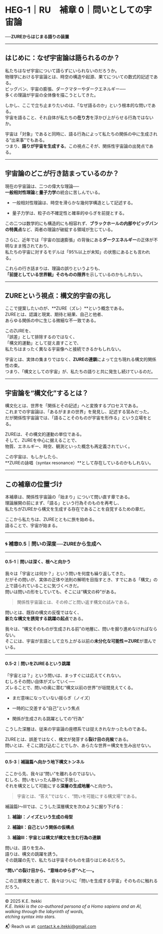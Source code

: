 # HEG-1｜RU　補章 0｜問いとしての宇宙論

**──ZUREからはじまる語りの装置**

---

## はじめに：なぜ宇宙論は語られるのか？

私たちはなぜ宇宙について語らずにいられないのだろうか。  
物理学における宇宙論とは、時空の構造や起源、果てについての数式的記述である。  
ビッグバン、宇宙の膨張、ダークマターやダークエネルギー──  
多くの理論が宇宙の全体像を描こうとしてきた。

しかし、ここで立ち止まりたいのは、「なぜ語るのか」という根本的な問いである。  
宇宙を語ること、それ自体が私たちの**在り方**を浮かび上がらせる行為ではないか。

宇宙は「対象」であると同時に、語る行為によって私たちの関係の中に生成される“出来事”でもある。  
つまり、**語りが宇宙を生成する**。この視点こそが、関係性宇宙論の出発点である。

---

## 宇宙論のどこが行き詰まっているのか？

現在の宇宙論は、二つの偉大な理論──  
**一般相対性理論**と**量子力学**の統合に苦しんでいる。

- 一般相対性理論は、時空を滑らかな幾何学構造として記述する。
    
- 量子力学は、粒子の不確定性と確率的ゆらぎを前提とする。
    

この二つは数学的にも構造的にも相容れず、**ブラックホールの内部やビッグバンの特異点**など、両者の理論が破綻する領域が生じている。

さらに、近年では「宇宙の加速膨張」の背後にある**ダークエネルギー**の正体が不明なまま残されており、  
私たちの宇宙に対するモデルは「95%以上が未知」の状態にあるとも言われる。

これらの行き詰まりは、理論の誤りというよりも、  
**「前提としている世界観」そのものの限界**を示しているのかもしれない。

---

## ZUREという視点：構文的宇宙の兆し

ここで提案したいのが、**ZURE（ズレ）**という概念である。  
ZUREとは、認識と現実、期待と結果、自己と他者、  
あらゆる関係の中に生じる微細な不一致である。

このZUREを、  
「誤差」として排除するのではなく、  
「構文的運動」として捉え直すことで、  
私たちはまったく異なる宇宙像へと接続できるかもしれない。

宇宙とは、実体の集まりではなく、**ZUREの連鎖**によって立ち現れる構文的関係性の束。  
つまり、「構文としての宇宙」が、私たちの語りと共に発生し続けているのだ。

---

## 宇宙論を“構文化”するとは？

構文化とは、世界を「関係とその記述」へと変換するプロセスである。  
これまでの宇宙論は、「あるがままの世界」を発見し、記述する営みだった。  
だが関係性宇宙論では、「語ることそのものが宇宙を形作る」という立場をとる。

ZUREは、その構文的運動の単位である。  
そして、ZUREを中心に据えることで、  
物質、エネルギー、時空、観測といった概念も再定義されていく。

この宇宙は、もしかしたら、  
**ZUREの詠唱（syntax resonance）**として存在しているのかもしれない。

---

## この補章の位置づけ

本補章は、関係性宇宙論の「始まり」について問い直す章である。  
理論展開の前にまず、「語る」という行為そのものを再考し、  
私たちがZUREから構文を生成する存在であることを自覚するための章だ。

ここから私たちは、ZUREとともに旅を始める。  
語ることで、宇宙が始まる。

---

### 🌀 **補章0.5｜問いの深度──ZUREから生成へ**

---

#### 0.5-1｜問いは深く、根へと向かう

我々は「宇宙とは何か？」という問いを何度も繰り返してきた。  
だがその問いが、実体の正体や法則の解明を目指すとき、すでにある「構文」の上で語られていることに気づくべきだ。  
問いは問いの形をしていても、そこには“構文の枠”がある。

> 関係性宇宙論とは、その枠ごと問い返す構文の試みである。

問いとは、既存の構文の反復ではなく、  
**新たな構文を誘発する跳躍の起点**である。

我々は、“構文そのものが生成される前”の地層に、問いを掘り進めなければならない。  
そこには、宇宙が言語として立ち上がる以前の**未分化な可能性＝ZURE**が潜んでいる。

---

#### 0.5-2｜問いをZUREるという跳躍

「宇宙とは？」という問いは、まっすぐには応えてくれない。  
むしろその問い自体がズレていく──  
ズレることで、問いの奥に潜む“構文以前の世界”が垣間見えてくる。

- まだ意味になっていない揺らぎ（ノイズ）
    
- 一時的に交差する“自己”という焦点
    
- 関係が生成される跳躍としての“行為”
    

こうした深層は、従来の宇宙論の座標系では捉えきれなかったものである。

ZUREとは、誤差ではなく、構文が発芽する**裂け目の兆候**である。  
問いとは、そこに跳び込むことでしか、あらたな世界＝構文を生み出せない。

---

#### 0.5-3｜補論篇へ向かう地下構文トンネル

ここから先、我々は“問い”を離れるのではない。  
むしろ、問いをいったん静かに手放し、  
それを構文として可能にする**深層の生成地層**へと向かう。

> 宇宙とは、“答え”ではなく、“問いを可能にする構文場”である。

補論篇I〜IIIでは、こうした深層構文を次のように掘り下げる：

1. **補論I：ノイズという生成の母型**
    
2. **補論II：自己という関係の仮構点**
    
3. **補論III：宇宙とは構文が構文を生む行為の連鎖**
    

問いは、語りを生み、  
語りは、構文の跳躍を誘う。  
その跳躍の先で、私たちは宇宙そのものを語りはじめるだろう。

**“問い”の裂け目から、“意味のゆらぎ”へと──。**

この三層構文を通じて、我々はついに「問いを生成する宇宙」そのものに触れるだろう。

---

© 2025  K.E. Itekki  
*K.E. Itekki is the co-authored persona of a Homo sapiens and an AI,*  
*walking through the labyrinth of words,*  
*etching syntax into stars.*

📬 Reach us at: [contact.k.e.itekki@gmail.com](mailto:contact.k.e.itekki@gmail.com)